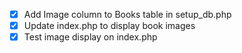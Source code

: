 - [x] Add Image column to Books table in setup_db.php
- [x] Update index.php to display book images
- [x] Test image display on index.php
